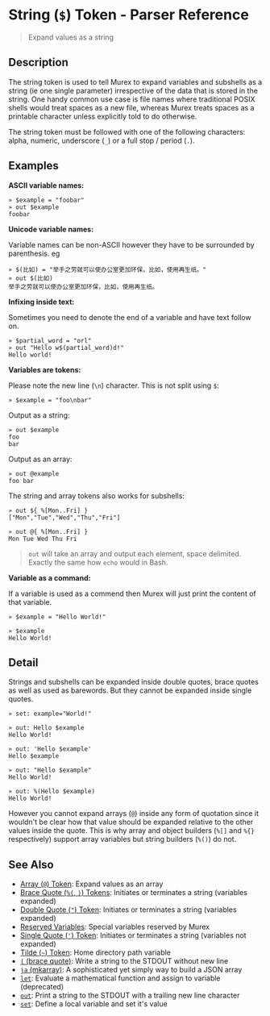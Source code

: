# String (`$`) Token - Parser Reference

> Expand values as a string

## Description

The string token is used to tell Murex to expand variables and subshells as a
string (ie one single parameter) irrespective of the data that is stored in the
string. One handy common use case is file names where traditional POSIX shells
would treat spaces as a new file, whereas Murex treats spaces as a printable
character unless explicitly told to do otherwise.

The string token must be followed with one of the following characters:
alpha, numeric, underscore (`_`) or a full stop / period (`.`).

## Examples

**ASCII variable names:**

    » $example = "foobar"
    » out $example
    foobar

**Unicode variable names:**

Variable names can be non-ASCII however they have to be surrounded by
parenthesis. eg

    » $(比如) = "举手之劳就可以使办公室更加环保，比如，使用再生纸。"
    » out $(比如)
    举手之劳就可以使办公室更加环保，比如，使用再生纸。

**Infixing inside text:**

Sometimes you need to denote the end of a variable and have text follow on.

    » $partial_word = "orl"
    » out "Hello w$(partial_word)d!"
    Hello world!

**Variables are tokens:**

Please note the new line (`\n`) character. This is not split using `$`:

    » $example = "foo\nbar"

Output as a string:

    » out $example
    foo
    bar

Output as an array:

    » out @example
    foo bar

The string and array tokens also works for subshells:

    » out ${ %[Mon..Fri] }
    ["Mon","Tue","Wed","Thu","Fri"]

    » out @{ %[Mon..Fri] }
    Mon Tue Wed Thu Fri

> `out` will take an array and output each element, space delimited. Exactly
> the same how `echo` would in Bash.

**Variable as a command:**

If a variable is used as a commend then Murex will just print the content of
that variable.

    » $example = "Hello World!"

    » $example
    Hello World!

## Detail

Strings and subshells can be expanded inside double quotes, brace quotes as
well as used as barewords. But they cannot be expanded inside single quotes.

    » set: example="World!"

    » out: Hello $example
    Hello World!

    » out: 'Hello $example'
    Hello $example

    » out: "Hello $example"
    Hello World!

    » out: %(Hello $example)
    Hello World!

However you cannot expand arrays (`@`) inside any form of quotation since
it wouldn't be clear how that value should be expanded relative to the
other values inside the quote. This is why array and object builders (`%[]`
and `%{}` respectively) support array variables but string builders (`%()`)
do not.

## See Also

- [Array (`@`) Token](/parser/array.md):
  Expand values as an array
- [Brace Quote (`%(`, `)`) Tokens](/parser/brace-quote.md):
  Initiates or terminates a string (variables expanded)
- [Double Quote (`"`) Token](/parser/double-quote.md):
  Initiates or terminates a string (variables expanded)
- [Reserved Variables](/user-guide/reserved-vars.md):
  Special variables reserved by Murex
- [Single Quote (`'`) Token](/parser/single-quote.md):
  Initiates or terminates a string (variables not expanded)
- [Tilde (`~`) Token](/parser/tilde.md):
  Home directory path variable
- [`(` (brace quote)](/commands/brace-quote.md):
  Write a string to the STDOUT without new line
- [`ja` (mkarray)](/commands/ja.md):
  A sophisticated yet simply way to build a JSON array
- [`let`](/commands/let.md):
  Evaluate a mathematical function and assign to variable (deprecated)
- [`out`](/commands/out.md):
  Print a string to the STDOUT with a trailing new line character
- [`set`](/commands/set.md):
  Define a local variable and set it's value
